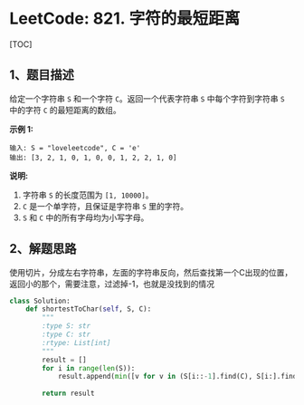# LeetCode: 821. 字符的最短距离

[TOC]



## 1、题目描述



给定一个字符串 `S` 和一个字符 `C`。返回一个代表字符串 `S` 中每个字符到字符串 `S` 中的字符 `C` 的最短距离的数组。

**示例 1:**

```
输入: S = "loveleetcode", C = 'e'
输出: [3, 2, 1, 0, 1, 0, 0, 1, 2, 2, 1, 0]
```

**说明:**

1. 字符串 `S` 的长度范围为 `[1, 10000]`。
2. `C` 是一个单字符，且保证是字符串 `S` 里的字符。
3. `S` 和 `C` 中的所有字母均为小写字母。



## 2、解题思路

​	使用切片，分成左右字符串，左面的字符串反向，然后查找第一个C出现的位置，返回小的那个，需要注意，过滤掉-1，也就是没找到的情况	



```python
class Solution:
    def shortestToChar(self, S, C):
        """
        :type S: str
        :type C: str
        :rtype: List[int]
        """
        result = []
        for i in range(len(S)):
            result.append(min([v for v in (S[i::-1].find(C), S[i:].find(C)) if v >= 0]))
            
        return result
```

